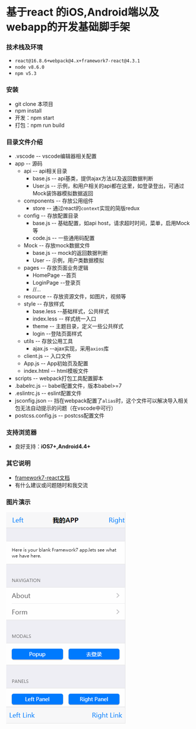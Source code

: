 # 基于react 的iOS,Android端以及webapp的开发基础脚手架
### 技术栈及环境
- `react@16.8.6+webpack@4.x+framework7-react@4.3.1`
- `node v8.6.0`
- `npm v5.3`

### 安装
- git clone 本项目
- npm install
- 开发：npm start
- 打包：npm run build

### 目录文件介绍

- .vscode  -- vscode编辑器相关配置
- app -- 源码
  - api -- api相关目录
    - base.js -- api基类，提供ajax方法以及返回数据判断
    - User.js -- 示例，和用户相关的api都在这里，如登录登出，可通过Mock装饰器模拟数据返回
  - components -- 存放公用组件
    - store -- 通过react的`context`实现的简版redux
  - config --  存放配置目录
    - base.js -- 基础配置，如api host，请求超时时间，菜单，启用Mock等
    - code.js -- 一些通用码配置
  - Mock -- 存放mock数据文件
    - base.js -- mock的返回数据判断
    - User -- 示例，用户类数据模拟
  - pages -- 存放页面业务逻辑
    - HomePage --首页
    - LoginPage --登录页
    - //...
  - resource -- 存放资源文件，如图片，视频等
  - style --  存放样式
    - base.less --基础样式，公共样式
    - index.less -- 样式统一入口
    - theme -- 主题目录，定义一些公共样式
    - login --登陆页面样式
  - utils -- 存放公用工具
    - ajax.js --ajax实现，采用`axios`库
  - client.js -- 入口文件
  - App.js -- App初始页及配置
  - index.html -- html模板文件
- scripts -- webpack打包工具配置脚本
- .babelrc.js -- babel配置文件，版本babel>=7
- .eslintrc.js -- eslint配置文件
- jsconfig.json -- 挡在webpack配置了`alias`时，这个文件可以解决导入相关包无法自动提示的问题（在vscode中可行）
- postcss.config.js -- postcss配置文件

### 支持浏览器
- 良好支持：**iOS7+,Android4.4+**

### 其它说明
- [framework7-react文档](https://framework7.io/react/introduction.html)
- 有什么建议或问题随时和我交流

### 图片演示
![](screens/screen1.gif)